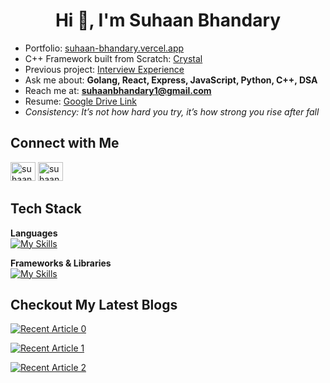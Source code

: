 <h1 align="center">Hi 👋, I'm Suhaan Bhandary</h1>

- Portfolio: [suhaan-bhandary.vercel.app](https://suhaan-bhandary.vercel.app)  
- C++ Framework built from Scratch: [Crystal](https://github.com/Suhaan-Bhandary/HTTP-Server-CPP)  
- Previous project: [Interview Experience](https://official-interview-experience.netlify.app)  
- Ask me about: **Golang, React, Express, JavaScript, Python, C++, DSA**  
- Reach me at: **suhaanbhandary1@gmail.com**  
- Resume: [Google Drive Link](https://drive.google.com/file/d/1MElv22A8TgCONYDvVROQiPF-O5TuD2s7/view?usp=sharing)  
- *Consistency: It’s not how hard you try, it’s how strong you rise after fall*  

## Connect with Me

<p align="left">
  <a href="https://linkedin.com/in/suhaan-bhandary" target="blank"><img src="https://raw.githubusercontent.com/rahuldkjain/github-profile-readme-generator/master/src/images/icons/Social/linked-in-alt.svg" alt="suhaan-bhandary" height="30" width="40" /></a>
  <a href="https://www.leetcode.com/suhaanbhandary1" target="blank"><img src="https://raw.githubusercontent.com/rahuldkjain/github-profile-readme-generator/master/src/images/icons/Social/leet-code.svg" alt="suhaanbhandary1" height="30" width="40" /></a>
</p>


## Tech Stack

**Languages**  
[![My Skills](https://skillicons.dev/icons?i=go,ts,js,python,cpp&theme=dark)](https://skillicons.dev)  

**Frameworks & Libraries**  
[![My Skills](https://skillicons.dev/icons?i=react,nextjs,express,django,tailwind&theme=dark)](https://skillicons.dev)  

## Checkout My Latest Blogs

<a target="_blank" href="https://github-readme-medium-recent-article.vercel.app/medium/@suhaanbhandary1/0"><img src="https://github-readme-medium-recent-article.vercel.app/medium/@suhaanbhandary1/0" alt="Recent Article 0"></a>

<a target="_blank" href="https://github-readme-medium-recent-article.vercel.app/medium/@suhaanbhandary1/1"><img src="https://github-readme-medium-recent-article.vercel.app/medium/@suhaanbhandary1/1" alt="Recent Article 1"></a>

<a target="_blank" href="https://github-readme-medium-recent-article.vercel.app/medium/@suhaanbhandary1/2"><img src="https://github-readme-medium-recent-article.vercel.app/medium/@suhaanbhandary1/2" alt="Recent Article 2"></a> <br>

